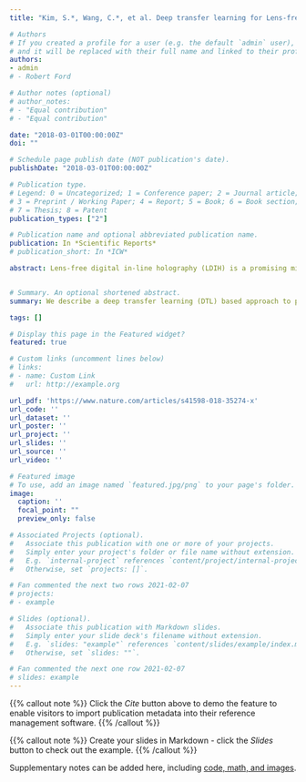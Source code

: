 ```yaml
---
title: "Kim, S.*, Wang, C.*, et al. Deep transfer learning for Lens-free digital in-line holography (LDIH) images in the context of cellular analyses. Scientific Reports."

# Authors
# If you created a profile for a user (e.g. the default `admin` user), write the username (folder name) here 
# and it will be replaced with their full name and linked to their profile.
authors:
- admin
# - Robert Ford

# Author notes (optional)
# author_notes:
# - "Equal contribution"
# - "Equal contribution"

date: "2018-03-01T00:00:00Z"
doi: ""

# Schedule page publish date (NOT publication's date).
publishDate: "2018-03-01T00:00:00Z"

# Publication type.
# Legend: 0 = Uncategorized; 1 = Conference paper; 2 = Journal article;
# 3 = Preprint / Working Paper; 4 = Report; 5 = Book; 6 = Book section;
# 7 = Thesis; 8 = Patent
publication_types: ["2"]

# Publication name and optional abbreviated publication name.
publication: In *Scientific Reports*
# publication_short: In *ICW*

abstract: Lens-free digital in-line holography (LDIH) is a promising microscopic tool that overcomes several drawbacks (e.g., limited field of view) of traditional lens-based microcopy. However, extensive computation is required to reconstruct object images from the complex diffraction patterns produced by LDIH. This limits LDIH utility for point-of-care applications, particularly in resource limited settings. We describe a deep transfer learning (DTL) based approach to process LDIH images in the context of cellular analyses. Specifically, we captured holograms of cells labeled with molecular-specific microbeads and trained neural networks to classify these holograms without reconstruction. Using raw holograms as input, the trained networks were able to classify individual cells according to the number of cell-bound microbeads. The DTL-based approach including a VGG19 pretrained network showed robust performance with experimental data. Combined with the developed DTL approach, LDIH could be realized as a low-cost, portable tool for point-of-care diagnostics.


# Summary. An optional shortened abstract.
summary: We describe a deep transfer learning (DTL) based approach to process LDIH images in the context of cellular analyses. 

tags: []

# Display this page in the Featured widget?
featured: true

# Custom links (uncomment lines below)
# links:
# - name: Custom Link
#   url: http://example.org

url_pdf: 'https://www.nature.com/articles/s41598-018-35274-x'
url_code: ''
url_dataset: ''
url_poster: ''
url_project: ''
url_slides: ''
url_source: ''
url_video: ''

# Featured image
# To use, add an image named `featured.jpg/png` to your page's folder. 
image:
  caption: ''
  focal_point: ""
  preview_only: false

# Associated Projects (optional).
#   Associate this publication with one or more of your projects.
#   Simply enter your project's folder or file name without extension.
#   E.g. `internal-project` references `content/project/internal-project/index.md`.
#   Otherwise, set `projects: []`.

# Fan commented the next two rows 2021-02-07
# projects:
# - example

# Slides (optional).
#   Associate this publication with Markdown slides.
#   Simply enter your slide deck's filename without extension.
#   E.g. `slides: "example"` references `content/slides/example/index.md`.
#   Otherwise, set `slides: ""`.

# Fan commented the next one row 2021-02-07
# slides: example
---
```


{{% callout note %}}
Click the *Cite* button above to demo the feature to enable visitors to import publication metadata into their reference management software.
{{% /callout %}}

{{% callout note %}}
Create your slides in Markdown - click the *Slides* button to check out the example.
{{% /callout %}}

Supplementary notes can be added here, including [code, math, and images](https://wowchemy.com/docs/writing-markdown-latex/).
